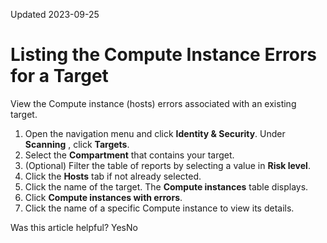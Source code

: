 Updated 2023-09-25
# Listing the Compute Instance Errors for a Target
View the Compute instance (hosts) errors associated with an existing target.
  1. Open the navigation menu and click **Identity & Security**. Under **Scanning** , click **Targets**.
  2. Select the **Compartment** that contains your target.
  3. (Optional) Filter the table of reports by selecting a value in **Risk level**.
  4. Click the **Hosts** tab if not already selected.
  5. Click the name of the target.
The **Compute instances** table displays.
  6. Click **Compute instances with errors**.
  7. Click the name of a specific Compute instance to view its details.


Was this article helpful?
YesNo


